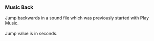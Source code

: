 ### Music Back

Jump backwards in a sound file which was previously started with Play
Music.\
\
Jump value is in seconds.
